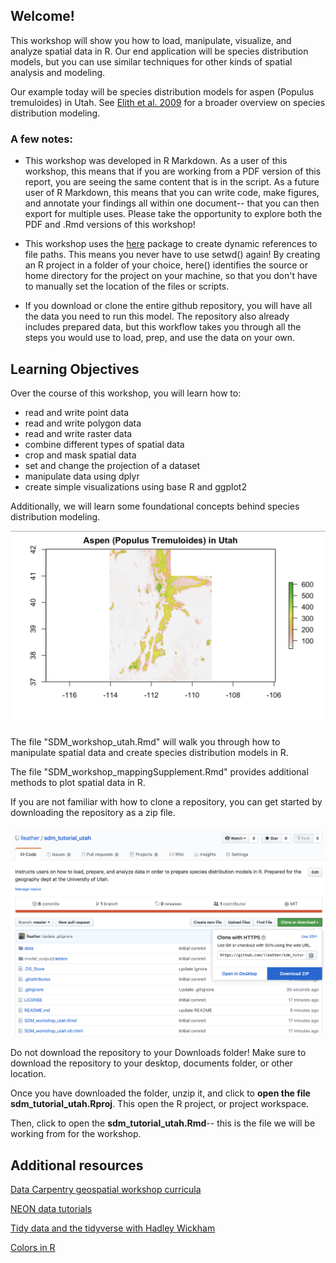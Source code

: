## Welcome! 

This workshop will show you how to load, manipulate, visualize, and analyze spatial data in R. Our end application will be species distribution models, but you can use similar techniques for other kinds of spatial analysis and modeling.  

Our example today will be species distribution models for aspen (Populus tremuloides) in Utah. See [Elith et al. 2009](https://www.annualreviews.org/doi/abs/10.1146/annurev.ecolsys.110308.120159) for a broader overview on species distribution modeling. 

### A few notes: 

- This workshop was developed in R Markdown. 
As a user of this workshop, this means that if you are working from a PDF version of this report, you are seeing the same content that is in the script. 
As a future user of R Markdown, this means that you can write code, make figures, and annotate your findings all within one document-- that you can then export for multiple uses. Please take the opportunity to explore both the PDF and .Rmd versions of this workshop! 

- This workshop uses the [here](https://github.com/jennybc/here_here) package to create dynamic references to file paths. This means you never have to use setwd() again! By creating an R project in a folder of your choice, here() identifies the source or home directory for the project on your machine, so that you don't have to manually set the location of the files or scripts. 

- If you download or clone the entire github repository, you will have all the data you need to run this model. The repository also already includes prepared data, but this workflow takes you through all the steps you would use to load, prep, and use the data on your own. 

## Learning Objectives 

Over the course of this workshop, you will learn how to: 

- read and write point data
- read and write polygon data
- read and write raster data
- combine different types of spatial data
- crop and mask spatial data
- set and change the projection of a dataset
- manipulate data using dplyr
- create simple visualizations using base R and ggplot2

Additionally, we will learn some foundational concepts behind species distribution modeling.

![sdm_pic](img/sdm_img.png)

The file "SDM_workshop_utah.Rmd" will walk you through how to manipulate spatial data and create species distribution models in R. 

The file "SDM_workshop_mappingSupplement.Rmd" provides additional methods to plot spatial data in R.

If you are not familiar with how to clone a repository, you can get started by downloading the repository as a zip file.

![download](img/howtodownload.png)

Do not download the repository to your Downloads folder! Make sure to download the repository to your desktop, documents folder, or other location. 

Once you have downloaded the folder, unzip it, and click to **open the file sdm_tutorial_utah.Rproj**. This open the R project, or project workspace. 

Then, click to open the **sdm_tutorial_utah.Rmd**-- this is the file we will be working from for the workshop. 

## Additional resources

[Data Carpentry geospatial workshop curricula](https://datacarpentry.org/lessons/#geospatial-curriculum)

[NEON data tutorials](<https://www.neonscience.org/resources/data-tutorials>)

[Tidy data and the tidyverse with Hadley Wickham](<https://r4ds.had.co.nz/tidy-data.html>)

[Colors in R](<https://www.nceas.ucsb.edu/~frazier/RSpatialGuides/colorPaletteCheatsheet.pdf>) 